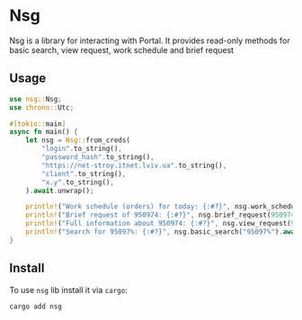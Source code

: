 # Nsg

Nsg is a library for interacting with Portal. It provides read-only methods for basic search, view request, work schedule and brief request

## Usage

```rust
use nsg::Nsg;
use chrono::Utc;

#[tokio::main]
async fn main() {
    let nsg = Nsg::from_creds(
        "login".to_string(),
        "password_hash".to_string(),
        "https://net-stroy.itnet.lviv.ua".to_string(),
        "client".to_string(),
        "x.y".to_string(),
    ).await.unwrap();

    println!("Work schedule (orders) for today: {:#?}", nsg.work_schedule(Utc::now().date_naive()).await);
    println!("Brief request of 950974: {:#?}", nsg.brief_request(950974).await);
    println!("Full information about 950974: {:#?}", nsg.view_request(950974).await);
    println!("Search for 95097%: {:#?}", nsg.basic_search("95097%").await);
}
```

## Install

To use `nsg` lib install it via `cargo`:

```terminal
cargo add nsg
```
